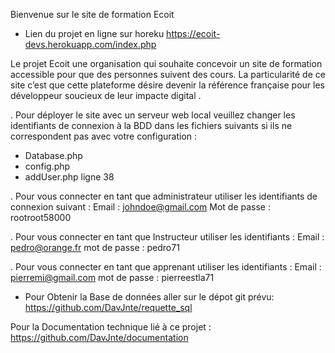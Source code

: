 Bienvenue sur le site de formation Ecoit 

- Lien du projet en ligne sur horeku
https://ecoit-devs.herokuapp.com/index.php


Le projet Ecoit une organisation qui souhaite concevoir un site de formation accessible pour que des personnes suivent des cours.
La particularité de ce site c’est que cette plateforme désire devenir la référence française pour les développeur soucieux de leur impacte digital .

. Pour déployer le site avec un serveur web local veuillez changer les identifiants de connexion à la BDD dans les fichiers suivants si ils ne correspondent pas avec 
 votre configuration :
 - Database.php 
 - config.php
 - addUser.php ligne 38

. Pour vous connecter en tant que administrateur utiliser les identifiants de connexion suivant :
  Email : johndoe@gmail.com
  Mot de passe : rootroot58000

. Pour vous connecter en tant que Instructeur utiliser les identifiants :
  Email : pedro@orange.fr
  mot de passe : pedro71

. Pour vous connecter en tant que apprenant utiliser les identifiants :
  Email : pierremi@gmail.com
  mot de passe : pierreestla71

- Pour Obtenir la Base de données aller sur le dépot git prévu:
  https://github.com/DavJnte/requette_sql


Pour la Documentation technique lié à ce projet :
https://github.com/DavJnte/documentation